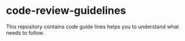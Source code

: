 # code-review-guidelines
This repository contains code guide lines helps you to understand what needs to follow.
